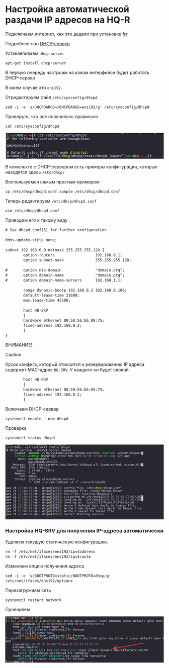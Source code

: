 # Настройка автоматической раздачи IP адресов на HQ-R

Подключаем интернет, как это дедали при установке [frr](../createDynamicRouting/installFRRtoInternet/README.md) 

Подробнее про [DHCP-сервер](https://www.altlinux.org/DHCP_%D1%81%D0%B5%D1%80%D0%B2%D0%B5%D1%80)

Устанавливаем `dhcp-server`

```
apt-get install dhcp-server
```

В первую очередь настроим на каком интерфейсе будет работать DHCP-сервер

В моем случае это `ens192`.

Отредактируем файл `/etc/sysconfig/dhcpd`

```
sed -i -e 's/DHCPDARGS=/DHCPDARGS=ens192/g' /etc/sysconfig/dhcpd
```

Проверьте, что все получилось правильно

```
cat /etc/sysconfig/dhcpd
```

<p align="center">
  <img src="./pic1.png">
</p>

В комплекте с DHCP-сервером есть примеры конфигурации, которые находятся здесь `/etc/dhcp/`

Воспользуемся самым простым примером

```
cp /etc/dhcp/dhcpd.conf.sample /etc/dhcp/dhcpd.conf
```

Теперь редактируем `/etc/dhcp/dhcpd.conf`

```
vim /etc/dhcp/dhcpd.conf
```

Приводим его к такому виду .

```
# See dhcpd.conf(5) for further configuration

ddns-update-style none;

subnet 192.168.0.0 netmask 255.255.255.128 {
        option routers                  192.168.0.1;
        option subnet-mask              255.255.255.128;

#       option nis-domain               "domain.org";
#       option domain-name              "domain.org";
#       option domain-name-servers      192.168.1.1;

        range dynamic-bootp 192.168.0.2 192.168.0.100;
        default-lease-time 21600;
        max-lease-time 43200;

        host HQ-SRV
        {
        hardware ethernet 00:50:56:b6:89:75;
        fixed-address 192.168.0.2;
        }
}
```

ВНИМАНИЕ!.
> [!CAUTION]
> Кусок конфига, который относится к резервированию IP адреса содержит MAC-адрес `HQ-SRV`. У каждого он будет свовой


```
        host HQ-SRV
        {
        hardware ethernet 00:50:56:b6:89:75;
        fixed-address 192.168.0.2;
        }
```

Включаем DHCP-сервер

```
systemctl enable --now dhcpd
```

Проверка

```
systemctl status dhcpd
```

<p align="center">
  <img src="./pic2.png">
</p>


### Настройка HQ-SRV для получения IP-адреса автоматически

Удаляем текущую статическую конфигурацию.

```
rm -f /etc/net/ifaces/ens192/ipv4address 
rm -f /etc/net/ifaces/ens192/ipv4route
```

Изменяем опцию получения адреса

```
sed -i -e 's/BOOTPROTO=static/BOOTPROTO=dhcp/g' /etc/net/ifaces/ens192/options
```

Перезагружаем сеть

```
systemctl restart network
```

Проверяем

<p align="center">
  <img src="./pic3.png">
</p>
